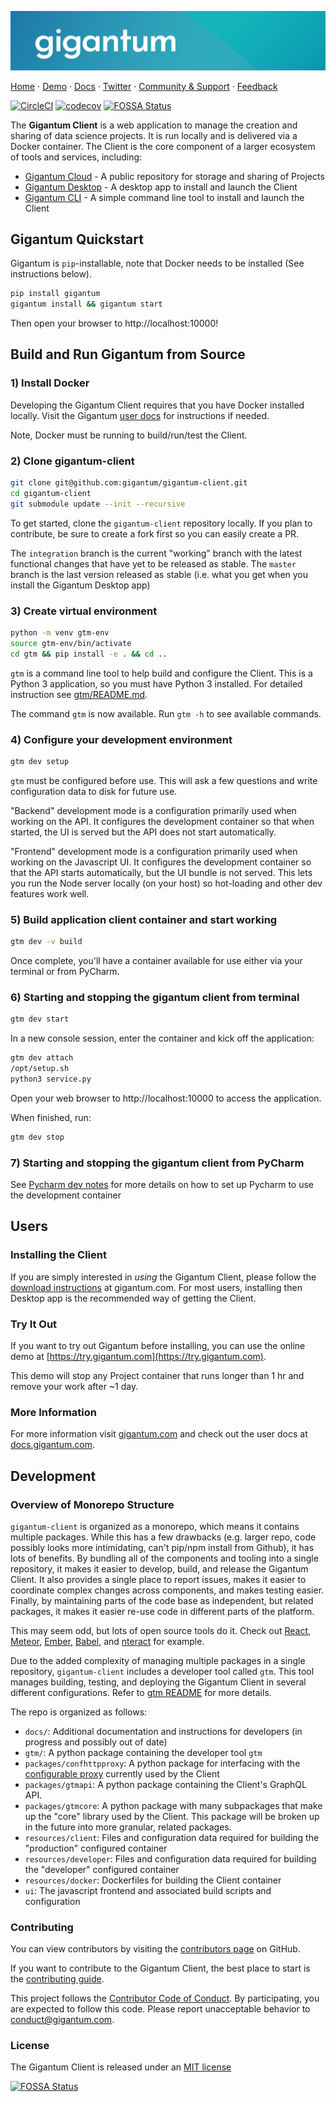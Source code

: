 ![Gigantum Banner](docs/img/Readme-Banner.png)

[Home](https://gigantum.com)
&middot; [Demo](https://try.gigantum.com)
&middot; [Docs](https://docs.gigantum.com)
&middot; [Twitter](https://twitter.com/gigantumscience)
&middot; [Community &amp; Support](https://spectrum.chat/gigantum)
&middot; [Feedback](https://portal.prodpad.com/d47eb9fe-c779-11e8-97cd-06df22ffaf6f)

[![CircleCI](https://circleci.com/gh/gigantum/gigantum-client/tree/master.svg?style=svg)](https://circleci.com/gh/gigantum/gigantum-client/tree/master)
[![codecov](https://codecov.io/gh/gigantum/gigantum-client/branch/master/graph/badge.svg?token=1k6CENUN8G)](https://codecov.io/gh/gigantum/gigantum-client)
[![FOSSA Status](https://app.fossa.io/api/projects/custom%2B6007%2FGigantum%20Client.svg?type=small)](https://app.fossa.io/projects/custom%2B6007%2FGigantum%20Client?ref=badge_small)

The **Gigantum Client** is a web application to manage the creation and sharing of data science projects. It is run 
locally and is delivered via a Docker container. The Client is the core component of a larger ecosystem of tools 
and services, including:
- [Gigantum Cloud](https://gigantum.com) - A public repository for storage and sharing of Projects
- [Gigantum Desktop](https://github.com/gigantum/gigantum-desktop) - A desktop app to install and launch the Client 
- [Gigantum CLI](https://github.com/gigantum/gigantum-cli) - A simple command line tool to install and launch the Client

## Gigantum Quickstart

Gigantum is `pip`-installable, note that Docker needs to be installed (See instructions below).

```bash
pip install gigantum
gigantum install && gigantum start
```

Then open your browser to http://localhost:10000!

## Build and Run Gigantum from Source

### 1) Install Docker 

Developing the Gigantum Client requires that you have Docker installed locally. Visit the Gigantum 
[user docs](https://docs.gigantum.com/docs/configuring-docker) for instructions if needed.

Note, Docker must be running to build/run/test the Client.


### 2) Clone gigantum-client

```bash
git clone git@github.com:gigantum/gigantum-client.git
cd gigantum-client
git submodule update --init --recursive
```

To get started, clone the `gigantum-client` repository locally. If you plan to contribute, be sure to create a fork
first so you can easily create a PR. 

The `integration` branch is the current "working" branch with the latest functional changes that have yet to be 
released as stable.
The `master` branch is the last version released as stable (i.e. what you get when you install the Gigantum Desktop
app)


### 3) Create virtual environment

```bash
python -m venv gtm-env
source gtm-env/bin/activate
cd gtm && pip install -e . && cd ..
```

`gtm` is a command line tool to help build and configure the Client. This is a Python 3 application, so you must have
Python 3 installed. For detailed instruction see [gtm/README.md](gtm/README.md).

The command `gtm` is now available. Run `gtm -h` to see available commands.

### 4) Configure your development environment

```bash
gtm dev setup
```

`gtm` must be configured before use. This will ask a few questions and write configuration data to disk for future use.

"Backend" development mode is a configuration primarily used when working on the API. It configures the development
 container so that when started, the UI is served but the API does not start automatically. 

"Frontend" development mode is a configuration primarily used when working on the Javascript UI. It configures the
development container so that the API starts automatically, but the UI bundle is not served. This lets you run the Node
 server locally (on your host) so hot-loading and other dev features work well.

### 5) Build application client container and start working

```bash
gtm dev -v build
```

Once complete, you'll have a container available for use either via your terminal or from PyCharm.


### 6) Starting and stopping the gigantum client from terminal

```bash
gtm dev start
```

In a new console session, enter the container and kick off the application:

```bash
gtm dev attach
/opt/setup.sh
python3 service.py
```

Open your web browser to http://localhost:10000 to access the application.

When finished, run:

```bash
gtm dev stop
```
 

### 7) Starting and stopping the gigantum client from PyCharm

See [Pycharm dev notes](docs/pycharm-dev.md) for more details on how to set up Pycharm to use the development
container



## Users

### Installing the Client
If you are simply interested in *using* the Gigantum Client, please follow the [download
instructions](https://gigantum.com/download) at gigantum.com. For most users, installing then Desktop app is the
 recommended way of getting the Client. 


### Try It Out
If you want to try out Gigantum before installing, you can use the online demo at
 [https://try.gigantum.com](https://try.gigantum.com).

This demo will stop any Project container that runs longer than 1 hr and remove your work after ~1 day.


### More Information
For more information visit [gigantum.com](https://gigantum.com) and check out the user docs at
[docs.gigantum.com](https://docs.gigantum.com).


## Development

### Overview of Monorepo Structure

`gigantum-client` is organized as a monorepo, which means it contains multiple packages. While this has a few drawbacks
(e.g. larger repo, code possibly looks more intimidating, can't pip/npm install from Github), it has lots of benefits. 
By bundling all of the components and tooling into a single repository, it makes it easier to develop, build, and release 
the Gigantum Client. It also provides a single place to report issues, makes it easier to coordinate complex changes
across components, and makes testing easier. Finally, by maintaining parts of the code base as independent, 
but related packages, it makes it easier re-use code in different parts of the platform.

This may seem odd, but lots of open source tools do it. Check out [React](https://github.com/facebook/react/tree/master/packages),
 [Meteor](https://github.com/meteor/meteor/tree/devel/packages), 
 [Ember](https://github.com/emberjs/ember.js/tree/master/packages), 
 [Babel](https://github.com/babel/babel/blob/master/doc/design/monorepo.md), and
 [nteract](https://github.com/nteract/nteract) for example.

Due to the added complexity of managing multiple packages in a single repository, `gigantum-client` includes a developer
tool called `gtm`. This tool manages building, testing, and deploying the Gigantum Client in several different
configurations. Refer to [gtm README](gtm/README.md) for more details.

The repo is organized as follows:

- `docs/`: Additional documentation and instructions for developers (in progress and possibly out of date)
- `gtm/`: A python package containing the developer tool `gtm` 
- `packages/confhttpproxy`: A python package for interfacing with the [configurable proxy](https://github.com/jupyterhub/configurable-http-proxy) currently used by the Client
- `packages/gtmapi`: A python package containing the Client's GraphQL API.
- `packages/gtmcore`: A python package with many subpackages that make up the "core" library used by the Client. This
                      package will be broken up in the future into more granular, related packages.
- `resources/client`: Files and configuration data required for building the "production" configured container
- `resources/developer`: Files and configuration data required for building the "developer" configured container
- `resources/docker`: Dockerfiles for building the Client container
- `ui`: The javascript frontend and associated build scripts and configuration


### Contributing

You can view contributors by visiting the
 [contributors page](https://github.com/gigantum/gigantum-client/graphs/contributors) on GitHub.

If you want to contribute to the Gigantum Client, the best place to start is the
 [contributing guide](docs/contributing.md).

This project follows the [Contributor Code of Conduct](CODE_OF_CONDUCT.md). By participating, you are expected 
to follow this code. Please report unacceptable behavior to conduct@gigantum.com.


### License

The Gigantum Client is released under an [MIT license](LICENSE)

[![FOSSA Status](https://app.fossa.io/api/projects/custom%2B6007%2FGigantum%20Client.svg?type=large)](https://app.fossa.io/projects/custom%2B6007%2FGigantum%20Client?ref=badge_large)
